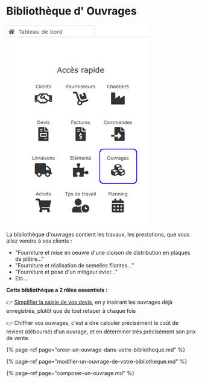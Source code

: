 # Bibliothèque d' Ouvrages

![](../../../.gitbook/assets/ouvrages-acces-rapide.png)

La bibliothèque d'ouvrages contient les travaux, les prestations, que vous allez vendre à vos clients :

* "Fourniture et mise en oeuvre d'une cloison de distribution en plaques de plâtre..."
* "Fourniture et réalisation de semelles filantes..."
* "Fourniture et pose d'un mitigeur évier..."
* Etc...

**Cette bibliothèque a 2 rôles essentiels :**

👉 [Simplifier la saisie de vos devis](../../les-devis/nouveau-devis/saisir-les-lignes-du-devis/#methodes-de-saisie), en y insérant les ouvrages déjà enregistrés, plutôt que de tout retaper à chaque fois

👉 Chiffrer vos ouvrages, c'est à dire calculer précisément le coût de revient \(déboursé\) d'un ouvrage, et en déterminer très précisément son prix de vente.



{% page-ref page="creer-un-ouvrage-dans-votre-bibliotheque.md" %}

{% page-ref page="modifier-un-ouvrage-de-votre-bibliotheque.md" %}

{% page-ref page="composer-un-ouvrage.md" %}



